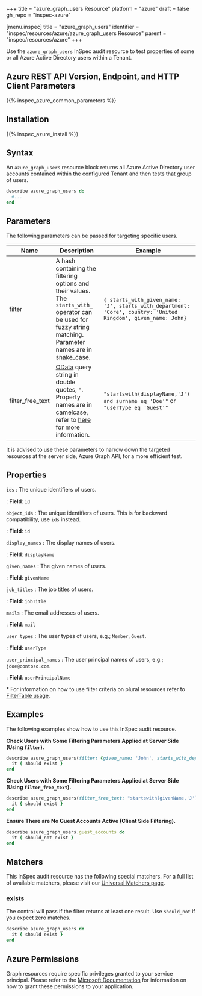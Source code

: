 +++
title = "azure_graph_users Resource"
platform = "azure"
draft = false
gh_repo = "inspec-azure"

[menu.inspec]
title = "azure_graph_users"
identifier = "inspec/resources/azure/azure_graph_users Resource"
parent = "inspec/resources/azure"
+++

Use the `azure_graph_users` InSpec audit resource to test properties of some or all Azure Active Directory users within a Tenant.

## Azure REST API Version, Endpoint, and HTTP Client Parameters

{{% inspec_azure_common_parameters %}}

## Installation

{{% inspec_azure_install %}}

## Syntax

An `azure_graph_users` resource block returns all Azure Active Directory user accounts contained within the configured Tenant and then tests that group of users.
```ruby
describe azure_graph_users do
  #...
end
```

## Parameters

The following parameters can be passed for targeting specific users.

| Name              | Description                                                 | Example                             |
|-------------------|-------------------------------------------------------------|-------------------------------------|
| filter            | A hash containing the filtering options and their values. The `starts_with_` operator can be used for fuzzy string matching. Parameter names are in snake_case. | `{ starts_with_given_name: 'J', starts_with_department: 'Core', country: 'United Kingdom', given_name: John}` |
| filter_free_text  | [OData](https://www.odata.org/getting-started/basic-tutorial/) query string in double quotes, `"`. Property names are in camelcase, refer to [here](https://docs.microsoft.com/en-us/graph/query-parameters#filter-parameter) for more information. | `"startswith(displayName,'J') and surname eq 'Doe'"` or `"userType eq 'Guest'"` |

It is advised to use these parameters to narrow down the targeted resources at the server side, Azure Graph API, for a more efficient test.

## Properties

`ids`
: The unique identifiers of users.

: **Field**: `id`

`object_ids`
: The unique identifiers of users. This is for backward compatibility, use `ids` instead.

: **Field**: `id`

`display_names`
: The display names of users.

: **Field**: `displayName`

`given_names`
: The given names of users.

: **Field**: `givenName`

`job_titles`
: The job titles of users.

: **Field**: `jobTitle`

`mails`
: The email addresses of users.

: **Field**: `mail`

`user_types`
: The user types of users, e.g.; `Member`, `Guest`.

: **Field**: `userType`

`user_principal_names`
: The user principal names of users, e.g.; `jdoe@contoso.com`.

: **Field**: `userPrincipalName`

<superscript>*</superscript> For information on how to use filter criteria on plural resources refer to [FilterTable usage](https://github.com/inspec/inspec/blob/master/dev-docs/filtertable-usage.md).

## Examples

The following examples show how to use this InSpec audit resource.

**Check Users with Some Filtering Parameters Applied at Server Side (Using `filter`).**

```ruby
describe azure_graph_users(filter: {given_name: 'John', starts_with_department: 'Customer'}) do
  it { should exist }
end
```    
**Check Users with Some Filtering Parameters Applied at Server Side (Using `filter_free_text`).**

```ruby
describe azure_graph_users(filter_free_text: "startswith(givenName,'J') and startswith(department,'customer') and country eq 'United States'") do
  it { should exist }
end
```
**Ensure There are No Guest Accounts Active (Client Side Filtering).**

```ruby
describe azure_graph_users.guest_accounts do
  it { should_not exist }
end
```    

## Matchers

This InSpec audit resource has the following special matchers. For a full list of available matchers, please visit our [Universal Matchers page](https://www.inspec.io/docs/reference/matchers/).

### exists

The control will pass if the filter returns at least one result. Use `should_not` if you expect zero matches.
```ruby
describe azure_graph_users do
  it { should exist }
end
```

## Azure Permissions

Graph resources require specific privileges granted to your service principal.
Please refer to the [Microsoft Documentation](https://docs.microsoft.com/en-us/azure/active-directory/develop/active-directory-integrating-applications#updating-an-application) for information on how to grant these permissions to your application.
